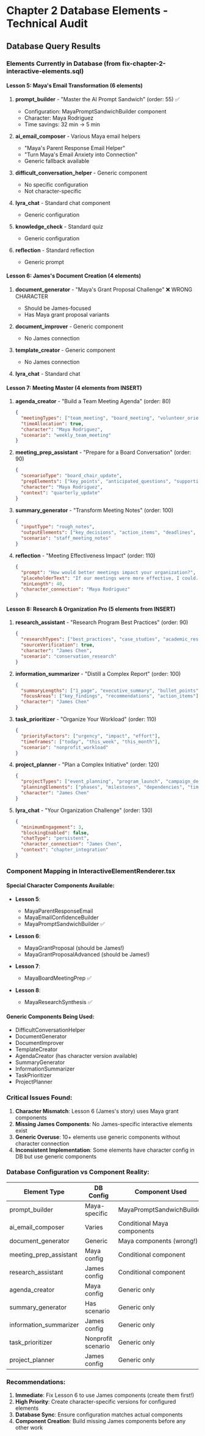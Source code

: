 # Chapter 2 Database Elements - Technical Audit

## Database Query Results

### Elements Currently in Database (from fix-chapter-2-interactive-elements.sql)

#### Lesson 5: Maya's Email Transformation (6 elements)
1. **prompt_builder** - "Master the AI Prompt Sandwich" (order: 55) ✅
   - Configuration: MayaPromptSandwichBuilder component
   - Character: Maya Rodriguez
   - Time savings: 32 min → 5 min

2. **ai_email_composer** - Various Maya email helpers
   - "Maya's Parent Response Email Helper" 
   - "Turn Maya's Email Anxiety into Connection"
   - Generic fallback available

3. **difficult_conversation_helper** - Generic component
   - No specific configuration
   - Not character-specific

4. **lyra_chat** - Standard chat component
   - Generic configuration

5. **knowledge_check** - Standard quiz
   - Generic configuration

6. **reflection** - Standard reflection
   - Generic prompt

#### Lesson 6: James's Document Creation (4 elements)
1. **document_generator** - "Maya's Grant Proposal Challenge" ❌ WRONG CHARACTER
   - Should be James-focused
   - Has Maya grant proposal variants

2. **document_improver** - Generic component
   - No James connection

3. **template_creator** - Generic component
   - No James connection

4. **lyra_chat** - Standard chat

#### Lesson 7: Meeting Master (4 elements from INSERT)
1. **agenda_creator** - "Build a Team Meeting Agenda" (order: 80)
   ```json
   {
     "meetingTypes": ["team_meeting", "board_meeting", "volunteer_orientation"],
     "timeAllocation": true,
     "character": "Maya Rodriguez",
     "scenario": "weekly_team_meeting"
   }
   ```

2. **meeting_prep_assistant** - "Prepare for a Board Conversation" (order: 90)
   ```json
   {
     "scenarioType": "board_chair_update",
     "prepElements": ["key_points", "anticipated_questions", "supporting_data"],
     "character": "Maya Rodriguez",
     "context": "quarterly_update"
   }
   ```

3. **summary_generator** - "Transform Meeting Notes" (order: 100)
   ```json
   {
     "inputType": "rough_notes",
     "outputElements": ["key_decisions", "action_items", "deadlines", "next_steps"],
     "scenario": "staff_meeting_notes"
   }
   ```

4. **reflection** - "Meeting Effectiveness Impact" (order: 110)
   ```json
   {
     "prompt": "How would better meetings impact your organization?",
     "placeholderText": "If our meetings were more effective, I could...",
     "minLength": 40,
     "character_connection": "Maya Rodriguez"
   }
   ```

#### Lesson 8: Research & Organization Pro (5 elements from INSERT)
1. **research_assistant** - "Research Program Best Practices" (order: 90)
   ```json
   {
     "researchTypes": ["best_practices", "case_studies", "academic_research"],
     "sourceVerification": true,
     "character": "James Chen",
     "scenario": "conservation_research"
   }
   ```

2. **information_summarizer** - "Distill a Complex Report" (order: 100)
   ```json
   {
     "summaryLengths": ["1_page", "executive_summary", "bullet_points"],
     "focusAreas": ["key_findings", "recommendations", "action_items"],
     "character": "James Chen"
   }
   ```

3. **task_prioritizer** - "Organize Your Workload" (order: 110)
   ```json
   {
     "priorityFactors": ["urgency", "impact", "effort"],
     "timeframes": ["today", "this_week", "this_month"],
     "scenario": "nonprofit_workload"
   }
   ```

4. **project_planner** - "Plan a Complex Initiative" (order: 120)
   ```json
   {
     "projectTypes": ["event_planning", "program_launch", "campaign_development"],
     "planningElements": ["phases", "milestones", "dependencies", "timelines"],
     "character": "James Chen"
   }
   ```

5. **lyra_chat** - "Your Organization Challenge" (order: 130)
   ```json
   {
     "minimumEngagement": 3,
     "blockingEnabled": false,
     "chatType": "persistent",
     "character_connection": "James Chen",
     "context": "chapter_integration"
   }
   ```

### Component Mapping in InteractiveElementRenderer.tsx

#### Special Character Components Available:
- **Lesson 5**: 
  - MayaParentResponseEmail
  - MayaEmailConfidenceBuilder
  - MayaPromptSandwichBuilder ✅

- **Lesson 6**: 
  - MayaGrantProposal (should be James!)
  - MayaGrantProposalAdvanced (should be James!)

- **Lesson 7**: 
  - MayaBoardMeetingPrep ✅

- **Lesson 8**: 
  - MayaResearchSynthesis ✅

#### Generic Components Being Used:
- DifficultConversationHelper
- DocumentGenerator
- DocumentImprover
- TemplateCreator
- AgendaCreator (has character version available)
- SummaryGenerator
- InformationSummarizer
- TaskPrioritizer
- ProjectPlanner

### Critical Issues Found:

1. **Character Mismatch**: Lesson 6 (James's story) uses Maya grant components
2. **Missing James Components**: No James-specific interactive elements exist
3. **Generic Overuse**: 10+ elements use generic components without character connection
4. **Inconsistent Implementation**: Some elements have character config in DB but use generic components

### Database Configuration vs Component Reality:

| Element Type | DB Config | Component Used | Match? |
|-------------|-----------|----------------|--------|
| prompt_builder | Maya-specific | MayaPromptSandwichBuilder | ✅ |
| ai_email_composer | Varies | Conditional Maya components | ⚠️ |
| document_generator | Generic | Maya components (wrong!) | ❌ |
| meeting_prep_assistant | Maya config | Conditional component | ⚠️ |
| research_assistant | James config | Conditional component | ⚠️ |
| agenda_creator | Maya config | Generic only | ❌ |
| summary_generator | Has scenario | Generic only | ❌ |
| information_summarizer | James config | Generic only | ❌ |
| task_prioritizer | Nonprofit scenario | Generic only | ❌ |
| project_planner | James config | Generic only | ❌ |

### Recommendations:

1. **Immediate**: Fix Lesson 6 to use James components (create them first!)
2. **High Priority**: Create character-specific versions for configured elements
3. **Database Sync**: Ensure configuration matches actual components
4. **Component Creation**: Build missing James components before any other work